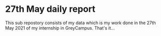 # 27th May daily report
This sub repostory consists of my data which is my work done in the 27th May 2021 of my internship in GreyCampus.
That's it... 
